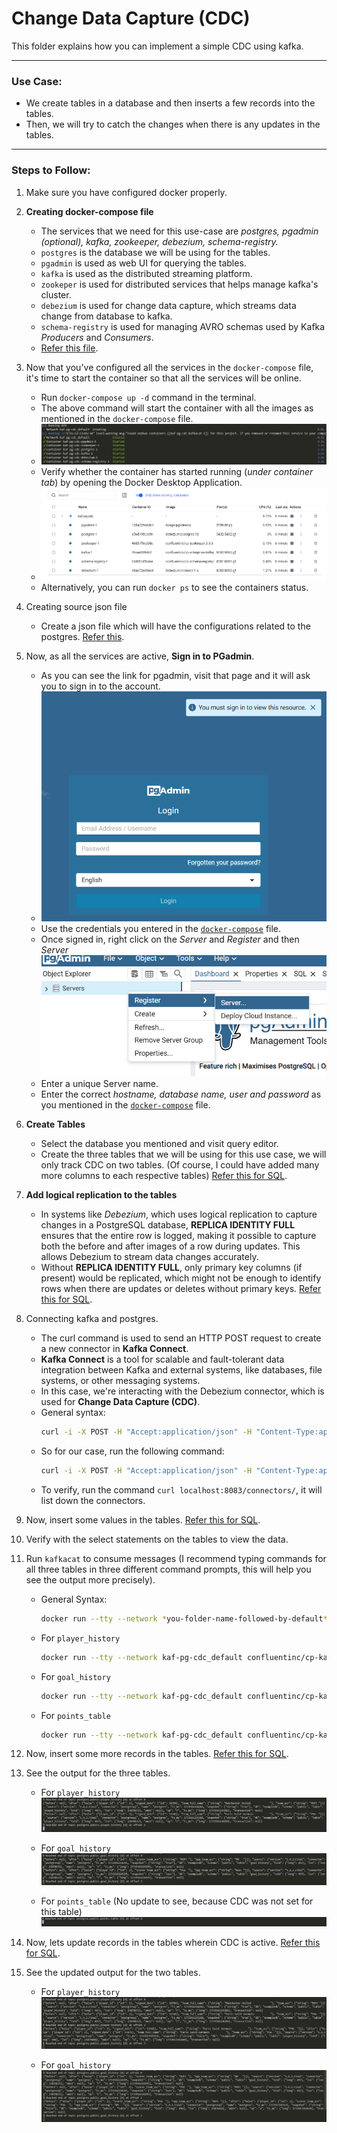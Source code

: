 # Change Data Capture (CDC)

This folder explains how you can implement a simple CDC using kafka.

---

### Use Case: 

- We create tables in a database and then inserts a few records into the tables. 
- Then, we will try to catch the changes when there is any updates in the tables.

---

### Steps to Follow:

1. Make sure you have configured docker properly.

2. **Creating docker-compose file**
    - The services that we need for this use-case are *postgres, pgadmin (optional), kafka, zookeeper, debezium, schema-registry.* 
    - `postgres` is the database we will be using for the tables.
    - `pgadmin` is used as web UI for querying the tables.
    - `kafka` is used as the distributed streaming platform.
    - `zookeper` is used for distributed services that helps manage kafka's cluster.
    - `debezium` is used for change data capture, which streams data change from database to kafka.
    - `schema-registry` is used for managing AVRO schemas used by Kafka *Producers* and *Consumers*.
    - [Refer this file](https://github.com/RahulRoy-rsp/Kafka_On_Docker/blob/main/Use_Case_3/docker-compose.yml).

3. Now that you've configured all the services in the `docker-compose` file, it's time to start the container so that all the services will be online. 
    - Run `docker-compose up -d` command in the terminal.
    - The above command will start the container with all the images as mentioned in the `docker-compose` file.
    - ![You can see the below output](https://github.com/RahulRoy-rsp/Kafka_On_Docker/blob/main/images/cdc_container_up.png)
    - Verify whether the container has started running (*under container tab*) by opening the Docker Desktop Application.
    - ![Container kaf-pg-cdc](https://github.com/RahulRoy-rsp/Kafka_On_Docker/blob/main/images/cdc-container.png)
    - Alternatively, you can run `docker ps` to see the containers status.

4. Creating source json file
    - Create a json file which will have the configurations related to the postgres. [Refer this](https://github.com/RahulRoy-rsp/Kafka_On_Docker/blob/main/Use_Case_3/debezium_source.json).

5. Now, as all the services are active, **Sign in to PGadmin**.
    - As you can see the link for pgadmin, visit that page and it will ask you to sign in to the account.
    - ![Sign up pgadmin](https://github.com/RahulRoy-rsp/Kafka_On_Docker/blob/main/images/pgadmin_signup.png)
    - Use the credentials you entered in the [`docker-compose`](https://github.com/RahulRoy-rsp/Kafka_On_Docker/blob/main/Use_Case_3/docker-compose.yml) file.
    - Once signed in, right click on the *Server* and *Register* and then *Server*
    ![register](https://github.com/RahulRoy-rsp/Kafka_On_Docker/blob/main/images/pg_register.png)
    - Enter a unique Server name.
    - Enter the correct *hostname, database name, user and password* as you mentioned in the [`docker-compose`](https://github.com/RahulRoy-rsp/Kafka_On_Docker/blob/main/Use_Case_3/docker-compose.yml) file.

6. **Create Tables**
    - Select the database you mentioned and visit query editor.
    - Create the three tables that we will be using for this use case, we will only track CDC on two tables. (Of course, I could have added many more columns to each respective tables) [Refer this for SQL](https://github.com/RahulRoy-rsp/Kafka_On_Docker/blob/main/Use_Case_3/queries.sql).

7. **Add logical replication to the tables**
    - In systems like *Debezium*, which uses logical replication to capture changes in a PostgreSQL database, **REPLICA IDENTITY FULL** ensures that the entire row is logged, making it possible to capture both the before and after images of a row during updates. This allows Debezium to stream data changes accurately.
    - Without **REPLICA IDENTITY FULL**, only primary key columns (if present) would be replicated, which might not be enough to identify rows when there are updates or deletes without primary keys.
    [Refer this for SQL](https://github.com/RahulRoy-rsp/Kafka_On_Docker/blob/main/Use_Case_3/queries.sql).

8. Connecting kafka and postgres.
    - The curl command is used to send an HTTP POST request to create a new connector in **Kafka Connect**. 
    - **Kafka Connect** is a tool for scalable and fault-tolerant data integration between Kafka and external systems, like databases, file systems, or other messaging systems. 
    - In this case, we're interacting with the Debezium connector, which is used for **Change Data Capture (CDC)**.
    - General syntax: 
        ```bash
        curl -i -X POST -H "Accept:application/json" -H "Content-Type:application/json" link_of_the_connectors --data @the_source_json_file
        ```
    - So for our case, run the following command: 
        ```bash
        curl -i -X POST -H "Accept:application/json" -H "Content-Type:application/json" http://localhost:8083/connectors/ --data @debezium_source.json
        ```
    - To verify, run the command `curl localhost:8083/connectors/`, it will list down the connectors.

9. Now, insert some values in the tables. [Refer this for SQL](https://github.com/RahulRoy-rsp/Kafka_On_Docker/blob/main/Use_Case_3/queries.sql).

10. Verify with the select statements on the tables to view the data.

11. Run `kafkacat` to consume messages (I recommend typing commands for all three tables in three different command prompts, this will help you see the output more precisely).
    - General Syntax:
        ```bash
        docker run --tty --network *you-folder-name-followed-by-default* confluentinc/cp-kafkacat kafkacat -b kafka:9092 -C -s key=avro -s value=avro -r *schema-registry-link* -t *table-name-for-cdc*
        ```
    - For `player_history`
        ```bash
        docker run --tty --network kaf-pg-cdc_default confluentinc/cp-kafkacat kafkacat -b kafka:9092 -C -s key=avro -s value=avro -r http://schema-registry:8081 -t postgres.public.player_history
        ```
    - For `goal_history`
        ```bash
        docker run --tty --network kaf-pg-cdc_default confluentinc/cp-kafkacat kafkacat -b kafka:9092 -C -s key=avro -s value=avro -r http://schema-registry:8081 -t postgres.public.goal_history
        ```
    - For `points_table`
        ```bash
        docker run --tty --network kaf-pg-cdc_default confluentinc/cp-kafkacat kafkacat -b kafka:9092 -C -s key=avro -s value=avro -r http://schema-registry:8081 -t postgres.public.points_table
        ```
12. Now, insert some more records in the tables. [Refer this for SQL](https://github.com/RahulRoy-rsp/Kafka_On_Docker/blob/main/Use_Case_3/queries.sql).

13. See the output for the three tables.
    - For `player_history`
    ![player_history-1](https://github.com/RahulRoy-rsp/Kafka_On_Docker/blob/main/images/player_history-1.png)

    - For `goal_history`
    ![goal_history-1](https://github.com/RahulRoy-rsp/Kafka_On_Docker/blob/main/images/goal_history-1.png)

    - For `points_table` (No update to see, because CDC was not set for this table)
    ![points_table-1](https://github.com/RahulRoy-rsp/Kafka_On_Docker/blob/main/images/points_table-1.png)

14. Now, lets update records in the tables wherein CDC is active. [Refer this for SQL](https://github.com/RahulRoy-rsp/Kafka_On_Docker/blob/main/Use_Case_3/queries.sql).

15. See the updated output for the two tables.
    - For `player_history`
    ![player_history-2](https://github.com/RahulRoy-rsp/Kafka_On_Docker/blob/main/images/player_history-2.png)

    - For `goal_history`
    ![goal_history-2](https://github.com/RahulRoy-rsp/Kafka_On_Docker/blob/main/images/goal_history-2.png)
